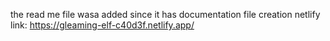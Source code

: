 the read me file wasa added since it has documentation file creation 
netlify link: https://gleaming-elf-c40d3f.netlify.app/
